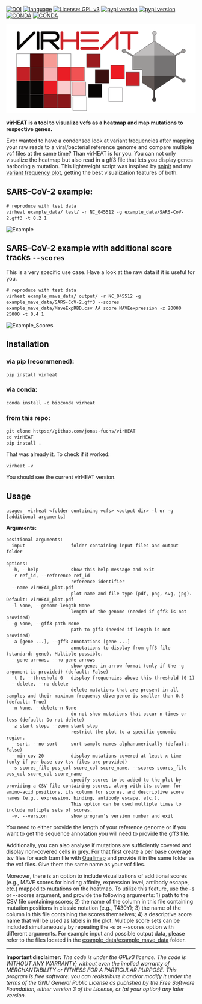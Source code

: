 [![DOI](https://zenodo.org/badge/639918477.svg)](https://zenodo.org/badge/latestdoi/639918477)
[![language](https://img.shields.io/badge/python-%3E3.9-green)](https://www.python.org/)
[![License: GPL v3](https://img.shields.io/github/license/jonas-fuchs/virheat)](https://www.gnu.org/licenses/gpl-3.0)
[![pypi version](https://img.shields.io/pypi/v/virheat)](https://pypi.org/project/virheat/)
[![pypi version](https://static.pepy.tech/badge/virheat)](https://pypi.org/project/virheat/)
[![CONDA](https://img.shields.io/conda/v/bioconda/virheat?label=conda%20version)](https://anaconda.org/bioconda/virheat)
[![CONDA](https://img.shields.io/conda/dn/bioconda/virheat?label=conda%20downloads)](https://anaconda.org/bioconda/virheat)

![Logo](./virheat.png)



**virHEAT is a tool to visualize vcfs as a heatmap and map mutations to respective genes.**



Ever wanted to have a condensed look at variant frequencies after mapping your raw reads to a viral/bacterial reference genome and compare multiple vcf files at the same time? Than virHEAT is for you. You can not only visualize the heatmap but also read in a gff3 file that lets you display genes harboring a mutation. This lightweight script was inspired by [snipit](https://github.com/aineniamh/snipit) and my [variant frequency plot](https://github.com/jonas-fuchs/SARS-CoV-2-analyses/tree/main/Heatmap), getting the best visualization features of both.

## SARS-CoV-2 example:

```shell
# reproduce with test data
virheat example_data/ test/ -r NC_045512 -g example_data/SARS-CoV-2.gff3 -t 0.2 1
```

![Example](./example_data/example.png)

## SARS-CoV-2 example with additional score tracks `--scores`

This is a very specific use case. Have a look at the raw data if it is useful for you.

```shell
# reproduce with test data
virheat example_mave_data/ output/ -r NC_045512 -g example_mave_data/SARS-CoV-2.gff3 --scores example_mave_data/MaveExpRBD.csv AA score MAVEexpression -z 20000 25000 -t 0.4 1
```

![Example_Scores](./example_mave_data/example_scores.png)

## Installation

### via pip (recommened):
```shell
pip install virheat
```
### via conda:
```shell
conda install -c bioconda virheat
```
### from this repo:
```shell
git clone https://github.com/jonas-fuchs/virHEAT
cd virHEAT
pip install .
```
That was already it. To check if it worked:

```shell
virheat -v
```
You should see the current virHEAT version.

## Usage

```shell
usage: 	virheat <folder containing vcfs> <output dir> -l or -g [additional arguments]

```

**Arguments:**

```
positional arguments:
  input                 folder containing input files and output folder

options:
  -h, --help            show this help message and exit
  -r ref_id, --reference ref_id
                        reference identifier
  --name virHEAT_plot.pdf
                        plot name and file type (pdf, png, svg, jpg). Default: virHEAT_plot.pdf
  -l None, --genome-length None
                        length of the genome (needed if gff3 is not provided)
  -g None, --gff3-path None
                        path to gff3 (needed if length is not provided)
  -a [gene ...], --gff3-annotations [gene ...]
                        annotations to display from gff3 file (standard: gene). Multiple possible.
  --gene-arrows, --no-gene-arrows
                        show genes in arrow format (only if the -g argument is provided) (default: False)
  -t 0, --threshold 0   display frequencies above this threshold (0-1)
  --delete, --no-delete
                        delete mutations that are present in all samples and their maximum frequency divergence is smaller than 0.5 (default: True)
  -n None, --delete-n None
                        do not show mutations that occur n times or less (default: Do not delete)
  -z start stop, --zoom start stop
                        restrict the plot to a specific genomic region.                      
  --sort, --no-sort     sort sample names alphanumerically (default: False)
  --min-cov 20          display mutations covered at least x time (only if per base cov tsv files are provided)
  -s scores_file pos_col score_col score_name, --scores scores_file pos_col score_col score_name
                        specify scores to be added to the plot by providing a CSV file containing scores, along with its column for amino-acid positions, its column for scores, and descriptive score names (e.g., expression, binding, antibody escape, etc.).
                        This option can be used multiple times to include multiple sets of scores.
  -v, --version         show program's version number and exit
```

You need to either provide the length of your reference genome or if you want to get the sequence annotation you will need to provide the gff3 file.

Additionally, you can also analyse if mutations are sufficiently covered and display non-covered cells in grey. For that first create a per base coverage tsv files for each bam file with [Qualimap](http://qualimap.conesalab.org/) and provide it in the same folder as the vcf files. Give them the same name as your vcf files.

Moreover, there is an option to include visualizations of additional scores (e.g., MAVE scores for binding affinity, expression level, antibody escape, etc.) mapped to mutations on the heatmap. To utilize this feature, use the -s or --scores 
argument, and provide the following arguments: 1) path to the CSV file containing scores; 2) the name of the column in this file containing mutation positions in classic notation (e.g., T430Y); 3) the name of the column in this file containing the 
scores themselves; 4) a descriptive score name that will be used as labels in the plot. Multiple score sets can be included simultaneously by repeating the -s or --scores option with different arguments. For example input and possible output data,
please refer to the files located in the  [example_data/example_mave_data](example_mave_data) folder.

---

**Important disclaimer:**
*The code is under the GPLv3 licence. The code is WITHOUT ANY WARRANTY; without even the implied warranty of MERCHANTABILITY or FITNESS FOR A PARTICULAR PURPOSE. This program is free software: you can redistribute it and/or modify it under the terms of the GNU General Public License as published by the Free Software Foundation, either version 3 of the License, or
(at your option) any later version.*

